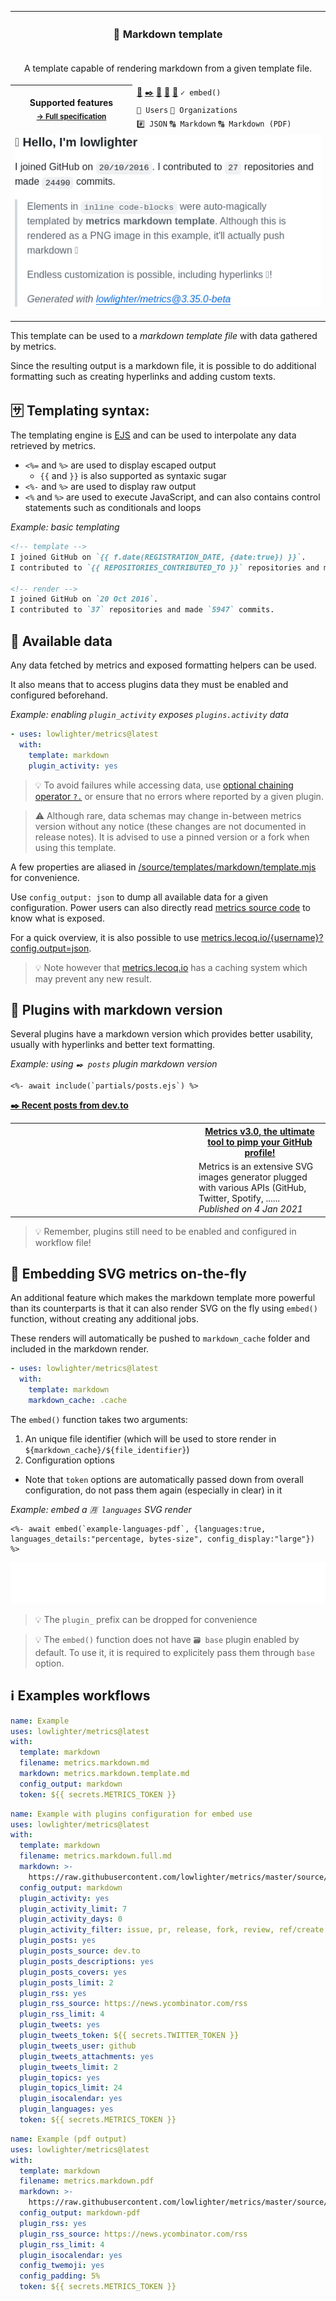 <!--header-->
<table>
  <tr><th colspan="2"><h3>📒 Markdown template</h3></th></tr>
  <tr><td colspan="2" align="center"><p>A template capable of rendering markdown from a given template file.</p>
</td></tr>
  <tr>
    <th rowspan="3">Supported features<br><sub><a href="metadata.yml">→ Full specification</a></sub></th>
    <td><a href="/source/plugins/activity/README.md" title="📰 Recent activity">📰</a> <a href="/source/plugins/posts/README.md" title="✒️ Recent posts">✒️</a> <a href="/source/plugins/rss/README.md" title="🗼 Rss feed">🗼</a> <a href="/source/plugins/topics/README.md" title="📌 Starred topics">📌</a> <a href="/source/plugins/tweets/README.md" title="🐤 Latest tweets">🐤</a> <code>✓ embed()</code></td>
  </tr>
  <tr>
    <td><code>👤 Users</code> <code>👥 Organizations</code></td>
  </tr>
  <tr>
    <td><code>#️⃣ JSON</code> <code>🔠 Markdown</code> <code>🔠 Markdown (PDF)</code></td>
  </tr>
  <tr>
    <td colspan="2" align="center">
      <img src="https://github.com/lowlighter/metrics/blob/examples/metrics.markdown.png" alt=""></img>
      <img width="900" height="1" alt="">
    </td>
  </tr>
</table>
<!--/header-->

This template can be used to a *markdown template file* with data gathered by metrics.

Since the resulting output is a markdown file, it is possible to do additional formatting such as creating hyperlinks and adding custom texts.

## 🈂️ Templating syntax:

The templating engine is [EJS](https://github.com/mde/ejs) and can be used to interpolate any data retrieved by metrics.

* `<%=` and `%>` are used to display escaped output
  * `{{` and `}}` is also supported as syntaxic sugar
* `<%-` and `%>` are used to display raw output
* `<%` and `%>` are used to execute JavaScript, and can also contains control statements such as conditionals and loops

*Example: basic templating*
```markdown
<!-- template -->
I joined GitHub on `{{ f.date(REGISTRATION_DATE, {date:true}) }}`.
I contributed to `{{ REPOSITORIES_CONTRIBUTED_TO }}` repositories and made `{{ COMMITS }}` commits.

<!-- render -->
I joined GitHub on `20 Oct 2016`.
I contributed to `37` repositories and made `5947` commits.
```

## 🔣 Available data

Any data fetched by metrics and exposed formatting helpers can be used.

It also means that to access plugins data they must be enabled and configured beforehand.

*Example: enabling `plugin_activity` exposes `plugins.activity` data*
```yml
- uses: lowlighter/metrics@latest
  with:
    template: markdown
    plugin_activity: yes
```

> 💡 To avoid failures while accessing data, use [optional chaining operator `?.`](https://developer.mozilla.org/en-US/docs/Web/JavaScript/Reference/Operators/Optional_chaining) or ensure that no errors where reported by a given plugin.

> ⚠️ Although rare, data schemas may change in-between metrics version without any notice (these changes are not documented in release notes). It is advised to use a pinned version or a fork when using this template.

A few properties are aliased in [/source/templates/markdown/template.mjs](/source/templates/markdown/template.mjs) for convenience.

Use `config_output: json` to dump all available data for a given configuration. Power users can also directly read [metrics source code](https://github.com/lowlighter/metrics) to know what is exposed.

For a quick overview, it is also possible to use [metrics.lecoq.io/{username}?config.output=json](https://metrics.lecoq.io).

> 💡 Note however that [metrics.lecoq.io](https://metrics.lecoq.io) has a caching system which may prevent any new result.

## 🧩 Plugins with markdown version

Several plugins have a markdown version which provides better usability, usually with hyperlinks and better text formatting.

*Example: using `✒️ posts` plugin markdown version*
```ejs
<%- await include(`partials/posts.ejs`) %>
```

**[✒️ Recent posts from dev.to](https://dev.to/lowlighter)**
<table>
  <tr>
    <td rowspan="2" width="280">
      <img src="https://res.cloudinary.com/practicaldev/image/fetch/s--rbmokFTg--/c_imagga_scale,f_auto,fl_progressive,h_420,q_auto,w_1000/https://dev-to-uploads.s3.amazonaws.com/i/idot5ak9irxtu948bgzs.png" alt="" width="280">
    </td>
    <th>
      <a href="https://dev.to/lowlighter/metrics-v3-0-the-ultimate-tool-to-pimp-your-github-profile-g7p">Metrics v3.0, the ultimate tool to pimp your GitHub profile!</a>
    </th>
  </tr>
  <tr>
    <td>
      Metrics is an extensive SVG images generator plugged with various APIs (GitHub, Twitter, Spotify, ......
      <br>
      <i>Published on 4 Jan 2021</i>
    </td>
  </tr>
</table>

> 💡 Remember, plugins still need to be enabled and configured in workflow file!

## 🎈 Embedding SVG metrics on-the-fly

An additional feature which makes the markdown template more powerful than its counterparts is that it can also render SVG on the fly using `embed()` function, without creating any additional jobs.

These renders will automatically be pushed to `markdown_cache` folder and included in the markdown render.

```yml
- uses: lowlighter/metrics@latest
  with:
    template: markdown
    markdown_cache: .cache
```

The `embed()` function takes two arguments:
1. An unique file identifier (which will be used to store render in `${markdown_cache}/${file_identifier}`)
2. Configuration options
  - Note that `token` options are automatically passed down from overall configuration, do not pass them again (especially in clear) in it

*Example: embed a `🈷️ languages` SVG render*
```ejs
<%- await embed(`example-languages-pdf`, {languages:true, languages_details:"percentage, bytes-size", config_display:"large"}) %>
```

<img src="https://github.com/lowlighter/metrics/blob/examples/.cache/example-languages-pdf.svg">

> 💡 The `plugin_` prefix can be dropped for convenience

> 💡 The `embed()` function does not have `🗃️ base` plugin enabled by default. To use it, it is required to explicitely pass them through `base` option.

## ℹ️ Examples workflows

<!--examples-->
```yaml
name: Example
uses: lowlighter/metrics@latest
with:
  template: markdown
  filename: metrics.markdown.md
  markdown: metrics.markdown.template.md
  config_output: markdown
  token: ${{ secrets.METRICS_TOKEN }}

```
```yaml
name: Example with plugins configuration for embed use
uses: lowlighter/metrics@latest
with:
  template: markdown
  filename: metrics.markdown.full.md
  markdown: >-
    https://raw.githubusercontent.com/lowlighter/metrics/master/source/templates/markdown/example.md
  config_output: markdown
  plugin_activity: yes
  plugin_activity_limit: 7
  plugin_activity_days: 0
  plugin_activity_filter: issue, pr, release, fork, review, ref/create
  plugin_posts: yes
  plugin_posts_source: dev.to
  plugin_posts_descriptions: yes
  plugin_posts_covers: yes
  plugin_posts_limit: 2
  plugin_rss: yes
  plugin_rss_source: https://news.ycombinator.com/rss
  plugin_rss_limit: 4
  plugin_tweets: yes
  plugin_tweets_token: ${{ secrets.TWITTER_TOKEN }}
  plugin_tweets_user: github
  plugin_tweets_attachments: yes
  plugin_tweets_limit: 2
  plugin_topics: yes
  plugin_topics_limit: 24
  plugin_isocalendar: yes
  plugin_languages: yes
  token: ${{ secrets.METRICS_TOKEN }}

```
```yaml
name: Example (pdf output)
uses: lowlighter/metrics@latest
with:
  template: markdown
  filename: metrics.markdown.pdf
  markdown: >-
    https://raw.githubusercontent.com/lowlighter/metrics/master/source/templates/markdown/example.pdf.md
  config_output: markdown-pdf
  plugin_rss: yes
  plugin_rss_source: https://news.ycombinator.com/rss
  plugin_rss_limit: 4
  plugin_isocalendar: yes
  config_twemoji: yes
  config_padding: 5%
  token: ${{ secrets.METRICS_TOKEN }}

```
<!--/examples-->